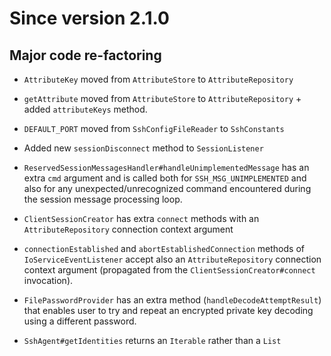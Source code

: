 # Since version 2.1.0

## Major code re-factoring

* `AttributeKey` moved from `AttributeStore` to `AttributeRepository`

* `getAttribute` moved from `AttributeStore` to `AttributeRepository` + added
`attributeKeys` method.

* `DEFAULT_PORT` moved from `SshConfigFileReader` to `SshConstants`

* Added new `sessionDisconnect` method to `SessionListener`

* `ReservedSessionMessagesHandler#handleUnimplementedMessage` has an extra `cmd` argument
and is called both for `SSH_MSG_UNIMPLEMENTED` and also for any unexpected/unrecognized command
encountered during the session message processing loop.

* `ClientSessionCreator` has extra `connect` methods with an `AttributeRepository`
connection context argument

* `connectionEstablished` and `abortEstablishedConnection` methods of `IoServiceEventListener`
accept also an `AttributeRepository` connection context argument (propagated from the
`ClientSessionCreator#connect` invocation).

* `FilePasswordProvider` has an extra method (`handleDecodeAttemptResult`) that enables
user to try and repeat an encrypted private key decoding using a different password.

* `SshAgent#getIdentities` returns an `Iterable` rather than a `List`
